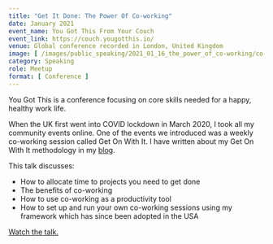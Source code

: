```yaml
---
title: "Get It Done: The Power Of Co-working"
date: January 2021
event_name: You Got This From Your Couch
event_link: https://couch.yougotthis.io/
venue: Global conference recorded in London, United Kingdom
image: [ /images/public_speaking/2021_01_16_the_power_of_co-working/co-working_you_got_this.jpg ]
category: Speaking
role: Meetup
format: [ Conference ]
---
```


You Got This is a conference focusing on core skills needed for a happy, healthy work life.

When the UK first went into COVID lockdown in March 2020, I took all my community events online.  One of the events we introduced was a weekly co-working session called Get On With It.  I have written about my Get On With It methodology in my [blog](/blog/get_on_with_it).

This talk discusses:

- How to allocate time to projects you need to get done
- The benefits of co-working
- How to use co-working as a productivity tool
- How to set up and run your own co-working sessions using my framework which has since been adopted in the USA

[Watch the talk.](https://yougotthis.io/talks/the-power-of-co-working/)
